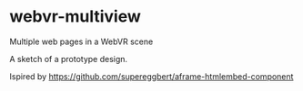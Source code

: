 # webvr-multiview
Multiple web pages in a WebVR scene

A sketch of a prototype design.

Ispired by https://github.com/supereggbert/aframe-htmlembed-component 
